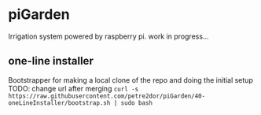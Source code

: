 # piGarden
Irrigation system powered by raspberry pi. work in progress...

## one-line installer
Bootstrapper for making a local clone of the repo and doing the initial setup
TODO: change url after merging
`curl -s https://raw.githubusercontent.com/petre2dor/piGarden/40-oneLineInstaller/bootstrap.sh | sudo bash`
